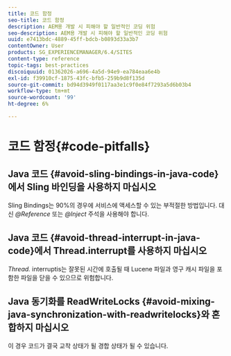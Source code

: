 ```yaml
---
title: 코드 함정
seo-title: 코드 함정
description: AEM용 개발 시 피해야 할 일반적인 코딩 위험
seo-description: AEM용 개발 시 피해야 할 일반적인 코딩 위험
uuid: e7413bdc-4889-45ff-bdcb-b0893d33a3b7
contentOwner: User
products: SG_EXPERIENCEMANAGER/6.4/SITES
content-type: reference
topic-tags: best-practices
discoiquuid: 01362026-a696-4a5d-94e9-ea784eaa6e4b
exl-id: f39910cf-1875-43fc-bfb5-259b9d8f135d
source-git-commit: bd94d3949f0117aa3e1c9f0e84f7293a5d6b03b4
workflow-type: tm+mt
source-wordcount: '99'
ht-degree: 6%

---
```


# 코드 함정{#code-pitfalls}

## Java 코드 {#avoid-sling-bindings-in-java-code}에서 Sling 바인딩을 사용하지 마십시오

Sling Bindings는 90%의 경우에 서비스에 액세스할 수 있는 부적절한 방법입니다. 대신 *@Reference* 또는 *@Inject* 주석을 사용해야 합니다.

## Java 코드 {#avoid-thread-interrupt-in-java-code}에서 Thread.interrupt를 사용하지 마십시오

*Thread.* interruptis는 잘못된 시간에 호출될 때 Lucene 파일과 영구 캐시 파일을 포함한 파일을 닫을 수 있으므로 위험합니다.

## Java 동기화를 ReadWriteLocks {#avoid-mixing-java-synchronization-with-readwritelocks}와 혼합하지 마십시오

이 경우 코드가 결국 교착 상태가 될 경합 상태가 될 수 있습니다.
